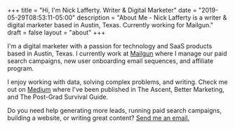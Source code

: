 +++
title = "Hi, I'm Nick Lafferty. Writer & Digital Marketer"
date = "2019-05-29T08:53:11-05:00"
description = "About Me - Nick Lafferty is a writer & digital marketer based in Austin, Texas. Currently working for Mailgun."
draft = false
layout = "about"
+++

I'm a digital marketer with a passion for technology and SaaS products based in Austin, Texas. I currently work at [Mailgun](https://mailgun.com) where I manage our paid search campaigns, new user onboarding email sequences, and affiliate program. 

I enjoy working with data, solving complex problems, and writing. Check me out on [Medium](https://medium.com/@NickLafferty) where I've been published in The Ascent, Better Marketing, and The Post-Grad Survival Guide. 

Do you need help generating more leads, running paid search campaigns, building a website, or writing great content? [Send me an email.](mailto:nick@lafferty.co)

